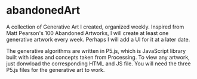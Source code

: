 # abandonedArt
A collection of Generative Art I created, organized weekly. Inspired from Matt Pearson's 100 Abandoned Artworks, I will create at least one generative artwork every week. Perhaps I will add a UI for it at a later date.

The generative algorithms are written in P5.js, which is JavaScript library built with ideas and concepts taken from Processing. To view any artwork, just donwload the corresponding HTML and JS file. You will need the three P5.js files for the generative art to work.
